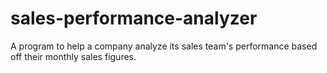 # sales-performance-analyzer
A program to help a company analyze its sales team's performance based off their monthly sales figures.
